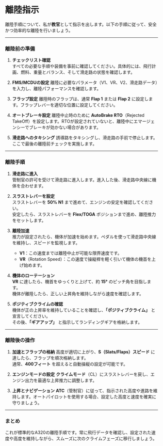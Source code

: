 # 離陸指示
離陸手順について、私が**教官**として指示を出します。以下の手順に従って、安全かつ効率的な離陸を行いましょう。

---

### **離陸前の準備**

1. **チェックリスト確認**  
   すべての必要な手順や装備を事前に確認してください。具体的には、飛行計画、燃料、重量とバランス、そして滑走路の状態を確認します。

2. **FMS/MCDUの設定**
   離陸に必要なパラメータ（V1、VR、V2、滑走路データ）を入力し、離陸パフォーマンスを確認します。

3. **フラップ設定**
   離陸時のフラップは、通常 **Flap 1** または **Flap 2** に設定します。フラップレバーを適切な位置に設定してください。

4. **オートブレーキ設定**
   離陸中止時のために **AutoBrake RTO**（Rejected TakeOff）を設定します。RTOが設定されていないと、離陸中にエマージェンシーでブレーキが効かない場合があります。

5. **滑走路へのタキシング**
   誘導路をタキシングし、滑走路の手前で停止します。ここで最後の離陸前チェックを実施します。

---

### **離陸手順**

1. **滑走路に進入**  
   管制官の許可を受けて滑走路に進入します。進入した後、滑走路中央線に機体を合わせます。

2. **スラストレバーを設定**  
   スラストレバーを **50% N1** まで進めて、エンジンの安定を確認してください。  
   安定したら、スラストレバーを **Flex/TOGA** ポジションまで進め、離陸推力をセットします。

3. **離陸加速**  
   推力が設定されたら、機体が加速を始めます。ペダルを使って滑走路中央線を維持し、スピードを監視します。  
   - **V1**：この速度までは離陸中止が可能な限界速度です。  
   - **VR**（Rotation Speed）：この速度で操縦桿を軽く引いて機体の機首を上げ始めます。

4. **機体のローテーション**  
   **VR** に達したら、機首をゆっくりと上げて、約 **15°** のピッチ角を目指します。  
   機体が離陸したら、正しい上昇角を維持しながら速度を確認します。

5. **ポジティブクライムの確認**  
   機体が正の上昇率を維持していることを確認し、**「ポジティブクライム」** と宣言してください。  
   その後、**「ギアアップ」** と指示してランディングギアを格納します。

---

### **離陸後の操作**

1. **加速とフラップの格納**
   高度が適切に上がり、**S（Slats/Flaps）スピード** に達したら、フラップを順次格納します。  
   通常、**400フィート** を超えると自動操縦の設定が可能です。

2. **エンジンモードの設定**
   **クライムモード**（CL）にスラストレバーを戻し、エンジン出力を最適な上昇推力に調整します。

3. **上昇とナビゲーション**
   **ATC**（管制官）に従って、指示された高度や進路を維持します。オートパイロットを使用する場合、設定した高度と速度を確実に守りましょう。

---

### **まとめ**

これが標準的なA320の離陸手順です。常に飛行データを確認し、設定された速度や高度を維持しながら、スムーズに次のクライムフェーズに移行しましょう。